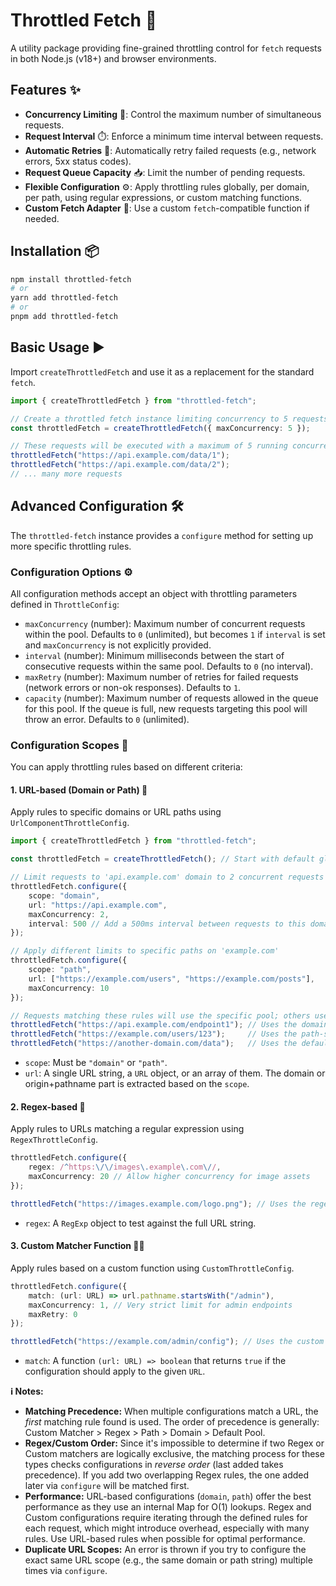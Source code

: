 # Throttled Fetch 🚀

A utility package providing fine-grained throttling control for `fetch` requests in both Node.js (v18+) and browser environments.

## Features ✨

*   **Concurrency Limiting** 🚦: Control the maximum number of simultaneous requests.
*   **Request Interval** ⏱️: Enforce a minimum time interval between requests.
*   **Automatic Retries** 🔄: Automatically retry failed requests (e.g., network errors, 5xx status codes).
*   **Request Queue Capacity** 📥: Limit the number of pending requests.
*   **Flexible Configuration** ⚙️: Apply throttling rules globally, per domain, per path, using regular expressions, or custom matching functions.
*   **Custom Fetch Adapter** 🔌: Use a custom `fetch`-compatible function if needed.

## Installation 📦

```bash
npm install throttled-fetch
# or
yarn add throttled-fetch
# or
pnpm add throttled-fetch
```

## Basic Usage ▶️

Import `createThrottledFetch` and use it as a replacement for the standard `fetch`.

```typescript
import { createThrottledFetch } from "throttled-fetch";

// Create a throttled fetch instance limiting concurrency to 5 requests globally
const throttledFetch = createThrottledFetch({ maxConcurrency: 5 });

// These requests will be executed with a maximum of 5 running concurrently
throttledFetch("https://api.example.com/data/1");
throttledFetch("https://api.example.com/data/2");
// ... many more requests
```

## Advanced Configuration 🛠️

The `throttled-fetch` instance provides a `configure` method for setting up more specific throttling rules.

### Configuration Options ⚙️

All configuration methods accept an object with throttling parameters defined in `ThrottleConfig`:

*   `maxConcurrency` (number): Maximum number of concurrent requests within the pool. Defaults to `0` (unlimited), but becomes `1` if `interval` is set and `maxConcurrency` is not explicitly provided.
*   `interval` (number): Minimum milliseconds between the start of consecutive requests within the same pool. Defaults to `0` (no interval).
*   `maxRetry` (number): Maximum number of retries for failed requests (network errors or non-ok responses). Defaults to `1`.
*   `capacity` (number): Maximum number of requests allowed in the queue for this pool. If the queue is full, new requests targeting this pool will throw an error. Defaults to `0` (unlimited).

### Configuration Scopes 🎯

You can apply throttling rules based on different criteria:

#### 1. URL-based (Domain or Path) 🔗

Apply rules to specific domains or URL paths using `UrlComponentThrottleConfig`.

```typescript
import { createThrottledFetch } from "throttled-fetch";

const throttledFetch = createThrottledFetch(); // Start with default global settings

// Limit requests to 'api.example.com' domain to 2 concurrent requests
throttledFetch.configure({
    scope: "domain",
    url: "https://api.example.com",
    maxConcurrency: 2,
    interval: 500 // Add a 500ms interval between requests to this domain
});

// Apply different limits to specific paths on 'example.com'
throttledFetch.configure({
    scope: "path",
    url: ["https://example.com/users", "https://example.com/posts"],
    maxConcurrency: 10
});

// Requests matching these rules will use the specific pool; others use the default pool.
throttledFetch("https://api.example.com/endpoint1"); // Uses the domain-specific pool
throttledFetch("https://example.com/users/123");     // Uses the path-specific pool
throttledFetch("https://another-domain.com/data");   // Uses the default global pool (or a pool based on default scope)
```

*   `scope`: Must be `"domain"` or `"path"`.
*   `url`: A single URL string, a `URL` object, or an array of them. The domain or origin+pathname part is extracted based on the `scope`.

#### 2. Regex-based 🧩

Apply rules to URLs matching a regular expression using `RegexThrottleConfig`.

```typescript
throttledFetch.configure({
    regex: /^https:\/\/images\.example\.com\//,
    maxConcurrency: 20 // Allow higher concurrency for image assets
});

throttledFetch("https://images.example.com/logo.png"); // Uses the regex-based pool
```

*   `regex`: A `RegExp` object to test against the full URL string.

#### 3. Custom Matcher Function 🧑‍💻

Apply rules based on a custom function using `CustomThrottleConfig`.

```typescript
throttledFetch.configure({
    match: (url: URL) => url.pathname.startsWith("/admin"),
    maxConcurrency: 1, // Very strict limit for admin endpoints
    maxRetry: 0
});

throttledFetch("https://example.com/admin/config"); // Uses the custom matcher pool
```

*   `match`: A function `(url: URL) => boolean` that returns `true` if the configuration should apply to the given `URL`.

**ℹ️ Notes:**
*   **Matching Precedence:** When multiple configurations match a URL, the *first* matching rule found is used. The order of precedence is generally: Custom Matcher > Regex > Path > Domain > Default Pool.
*   **Regex/Custom Order:** Since it's impossible to determine if two Regex or Custom matchers are logically exclusive, the matching process for these types checks configurations in *reverse order* (last added takes precedence). If you add two overlapping Regex rules, the one added later via `configure` will be matched first.
*   **Performance:** URL-based configurations (`domain`, `path`) offer the best performance as they use an internal Map for O(1) lookups. Regex and Custom configurations require iterating through the defined rules for each request, which might introduce overhead, especially with many rules. Use URL-based rules when possible for optimal performance.
*   **Duplicate URL Scopes:** An error is thrown if you try to configure the exact same URL scope (e.g., the same domain or path string) multiple times via `configure`.